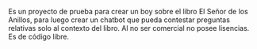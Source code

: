 Es un proyecto de prueba para crear un boy sobre el libro El Señor de los Anillos, para luego crear un chatbot que pueda contestar preguntas relativas solo al contexto del libro.
Al no ser comercial no posee lisencias. Es de código libre.
